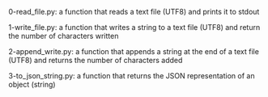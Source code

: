 0-read_file.py: a function that reads a text file (UTF8) and prints it to stdout

1-write_file.py: a function that writes a string to a text file (UTF8) and return the number of characters written

2-append_write.py: a function that appends a string at the end of a text file (UTF8) and returns the number of characters added

3-to_json_string.py: a function that returns the JSON representation of an object (string)
